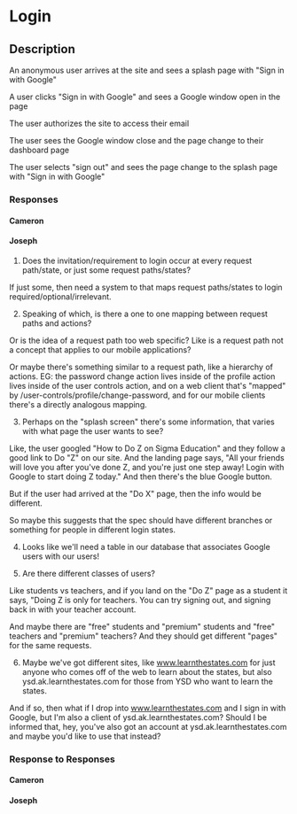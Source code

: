 # Login

## Description

An anonymous user arrives at the site and sees a splash page with "Sign in with Google"

A user clicks "Sign in with Google" and sees a Google window open in the page

The user authorizes the site to access their email

The user sees the Google window close and the page change to their dashboard page

The user selects "sign out" and sees the page change to the splash page with "Sign in with Google"

### Responses

#### Cameron

#### Joseph

1. Does the invitation/requirement to login occur at every request path/state, or just some request paths/states?

  If just some, then need a system to that maps request paths/states to login required/optional/irrelevant.
  
2. Speaking of which, is there a one to one mapping between request paths and actions?

  Or is the idea of a request path too web specific? Like is a request path not a concept that applies to our mobile applications?
  
  Or maybe there's something similar to a request path, like a hierarchy of actions. EG: the password change action lives inside of the profile action lives inside of the user controls action, and on a web client that's "mapped" by /user-controls/profile/change-password, and for our mobile clients there's a directly analogous mapping.

3. Perhaps on the "splash screen" there's some information, that varies with what page the user wants to see?

  Like, the user googled "How to Do Z on Sigma Education" and they follow a good link to Do "Z" on our site. And the landing page says, "All your friends will love you after you've done Z, and you're just one step away! Login with Google to start doing Z today." And then there's the blue Google button.
  
  But if the user had arrived at the "Do X" page, then the info would be different.
  
  So maybe this suggests that the spec should have different branches or something for people in different login states.
  
4. Looks like we'll need a table in our database that associates Google users with our users!

5. Are there different classes of users?

  Like students vs teachers, and if you land on the "Do Z" page as a student it says, "Doing Z is only for teachers. You can try signing out, and signing back in with your teacher account.
  
  And maybe there are "free" students and "premium" students and "free" teachers and "premium" teachers? And they should get different "pages" for the same requests.
  
6. Maybe we've got different sites, like www.learnthestates.com for just anyone who comes off of the web to learn about the states, but also ysd.ak.learnthestates.com for those from YSD who want to learn the states.

  And if so, then what if I drop into www.learnthestates.com and I sign in with Google, but I'm also a client of ysd.ak.learnthestates.com? Should I be informed that, hey, you've also got an account at ysd.ak.learnthestates.com and maybe you'd like to use that instead?

### Response to Responses

#### Cameron

#### Joseph
